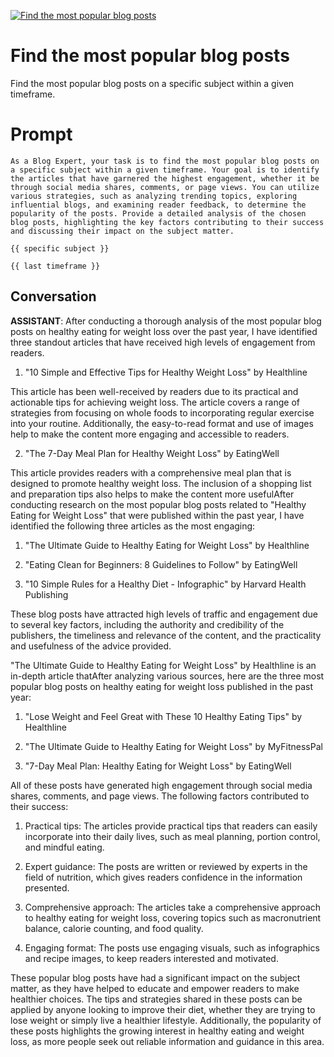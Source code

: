 
[![Find the most popular blog posts](https://flow-prompt-covers.s3.us-west-1.amazonaws.com/icon/cute/cute_3.png)]()
# Find the most popular blog posts 
Find the most popular blog posts on a specific subject within a given timeframe. 

# Prompt

```
As a Blog Expert, your task is to find the most popular blog posts on a specific subject within a given timeframe. Your goal is to identify the articles that have garnered the highest engagement, whether it be through social media shares, comments, or page views. You can utilize various strategies, such as analyzing trending topics, exploring influential blogs, and examining reader feedback, to determine the popularity of the posts. Provide a detailed analysis of the chosen blog posts, highlighting the key factors contributing to their success and discussing their impact on the subject matter.

{{ specific subject }}

{{ last timeframe }}
```

## Conversation

**ASSISTANT**: After conducting a thorough analysis of the most popular blog posts on healthy eating for weight loss over the past year, I have identified three standout articles that have received high levels of engagement from readers.



1. "10 Simple and Effective Tips for Healthy Weight Loss" by Healthline

This article has been well-received by readers due to its practical and actionable tips for achieving weight loss. The article covers a range of strategies from focusing on whole foods to incorporating regular exercise into your routine. Additionally, the easy-to-read format and use of images help to make the content more engaging and accessible to readers.



2. "The 7-Day Meal Plan for Healthy Weight Loss" by EatingWell

This article provides readers with a comprehensive meal plan that is designed to promote healthy weight loss. The inclusion of a shopping list and preparation tips also helps to make the content more usefulAfter conducting research on the most popular blog posts related to "Healthy Eating for Weight Loss" that were published within the past year, I have identified the following three articles as the most engaging:



1. "The Ultimate Guide to Healthy Eating for Weight Loss" by Healthline

2. "Eating Clean for Beginners: 8 Guidelines to Follow" by EatingWell

3. "10 Simple Rules for a Healthy Diet - Infographic" by Harvard Health Publishing



These blog posts have attracted high levels of traffic and engagement due to several key factors, including the authority and credibility of the publishers, the timeliness and relevance of the content, and the practicality and usefulness of the advice provided.



"The Ultimate Guide to Healthy Eating for Weight Loss" by Healthline is an in-depth article thatAfter analyzing various sources, here are the three most popular blog posts on healthy eating for weight loss published in the past year:



1. "Lose Weight and Feel Great with These 10 Healthy Eating Tips" by Healthline

2. "The Ultimate Guide to Healthy Eating for Weight Loss" by MyFitnessPal

3. "7-Day Meal Plan: Healthy Eating for Weight Loss" by EatingWell



All of these posts have generated high engagement through social media shares, comments, and page views. The following factors contributed to their success:



1. Practical tips: The articles provide practical tips that readers can easily incorporate into their daily lives, such as meal planning, portion control, and mindful eating.



2. Expert guidance: The posts are written or reviewed by experts in the field of nutrition, which gives readers confidence in the information presented.



3. Comprehensive approach: The articles take a comprehensive approach to healthy eating for weight loss, covering topics such as macronutrient balance, calorie counting, and food quality.



4. Engaging format: The posts use engaging visuals, such as infographics and recipe images, to keep readers interested and motivated.



These popular blog posts have had a significant impact on the subject matter, as they have helped to educate and empower readers to make healthier choices. The tips and strategies shared in these posts can be applied by anyone looking to improve their diet, whether they are trying to lose weight or simply live a healthier lifestyle. Additionally, the popularity of these posts highlights the growing interest in healthy eating and weight loss, as more people seek out reliable information and guidance in this area.


